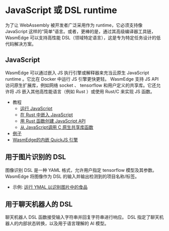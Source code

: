 # JavaScript 或 DSL runtime

为了让 WebAssembly 被开发者广泛采用作为 runtime，它必须支持像 JavaScript 这样的“简单”语言。或者，更棒的是，通过其高级编译器工具链， WasmEdge 可以支持高性能 DSL（领域特定语言），这是专为特定任务设计的低代码解决方案。

## JavaScript

WasmEdge 可以通过嵌入 JS 执行引擎或解释器来充当云原生 JavaScript runtime 。它比在 Docker 中运行 JS 引擎更快更轻。 WasmEdge 支持 JS API 访问原生扩展库，例如网络 socket 、 tensorflow 和用户定义的共享库。它还允许将 JS 嵌入其他高性能语言（例如 Rust ）或使用 Rust/C 来实现 JS 函数。

* 教程
  * [运行 JavaScript](https://www.secondstate.io/articles/run-javascript-in-webassembly-with-wasmedge/)
  * [在 Rust 中嵌入 JavaScript](https://www.secondstate.io/articles/embed-javascript-in-rust/)
  * [用 Rust 函数创建 JavaScript API](https://www.secondstate.io/articles/embed-rust-in-javascript/)
  * [从 JavaScript调用 C 原生共享库函数](https://www.secondstate.io/articles/call-native-functions-from-javascript/)
* [例子](https://github.com/WasmEdge/WasmEdge/blob/master/examples/js/README.md)
* [WasmEdge的内嵌 QuickJS 引擎](https://github.com/second-state/wasmedge-quickjs)

## 用于图片识别的 DSL

图像识别 DSL 是一种 YAML 格式，允许用户指定 tensorflow 模型及其参数。 WasmEdge 将图像作为 DSL 的输入并输出检测到的项目名称/标签。

* 示例: [运行 YMAL 以识别图片中的食品](https://github.com/second-state/wasm-learning/blob/master/cli/classify_yml/config/food.yml)

## 用于聊天机器人的 DSL

聊天机器人 DSL 函数接受输入字符串并回复字符串进行响应。 DSL 指定了聊天机器人的内部状态转换，以及用于语言理解的 AI 模型。
